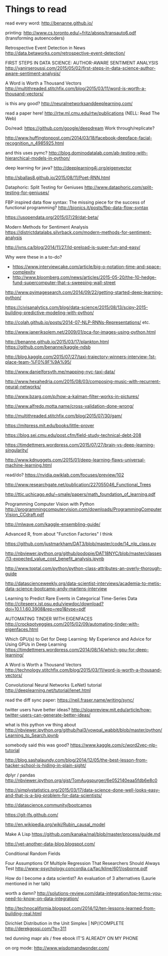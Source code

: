 # Things to read

read every word: http://benanne.github.io/

printing: http://www.cs.toronto.edu/~fritz/absps/transauto6.pdf (transforming autoencoders)

Retrospective Event Detection in News http://data.betaworks.com/retrospective-event-detection/

FIRST STEPS IN DATA SCIENCE: AUTHOR-AWARE SENTIMENT ANALYSIS http://yanirseroussi.com/2015/05/02/first-steps-in-data-science-author-aware-sentiment-analysis/

A Word is Worth a Thousand Vectors http://multithreaded.stitchfix.com/blog/2015/03/11/word-is-worth-a-thousand-vectors/

is this any good? http://neuralnetworksanddeeplearning.com/

read a paper here! http://rtw.ml.cmu.edu/rtw/publications (NELL: Read The Web)

Do/read: https://github.com/google/deepdream Work through/replicate?

http://www.huffingtonpost.com/2014/03/18/facebook-deepface-facial-recognition_n_4985925.html

and this uses pymc? http://blog.dominodatalab.com/ab-testing-with-hierarchical-models-in-python/

deep learning for java? http://deeplearning4j.org/eigenvector

http://sballas8.github.io/2015/08/11/Poet-RNN.html

Dataphoric: Split Testing for Geniuses http://www.dataphoric.com/split-testing-for-geniuses/

FBP inspired data flow syntax: The missing piece for the success of functional programming? http://bionics.it/posts/fbp-data-flow-syntax

https://usopendata.org/2015/07/29/dat-beta/

Modern Methods for Sentiment Analysis https://districtdatalabs.silvrback.com/modern-methods-for-sentiment-analysis

http://jvns.ca/blog/2014/11/27/ld-preload-is-super-fun-and-easy/

Why were these in a to-do?

 * https://www.interviewcake.com/article/big-o-notation-time-and-space-complexity
 * http://www.bloomberg.com/news/articles/2015-05-20/the-10-hedge-fund-supercomputer-that-s-sweeping-wall-street

http://www.pyimagesearch.com/2014/09/22/getting-started-deep-learning-python/

https://civisanalytics.com/blog/data-science/2015/08/13/scipy-2015-building-predictive-modeling-with-python/

http://colah.github.io/posts/2014-07-NLP-RNNs-Representations/ etc.

http://www.janeriksolem.net/2009/01/pca-for-images-using-python.html

http://benanne.github.io/2015/03/17/plankton.html https://github.com/benanne/kaggle-ndsb

http://blog.kaggle.com/2015/07/27/taxi-trajectory-winners-interview-1st-place-team-%F0%9F%9A%95/

http://www.danielforsyth.me/mapping-nyc-taxi-data/

http://www.hexahedria.com/2015/08/03/composing-music-with-recurrent-neural-networks/

http://www.bzarg.com/p/how-a-kalman-filter-works-in-pictures/

http://www.alfredo.motta.name/cross-validation-done-wrong/

http://multithreaded.stitchfix.com/blog/2015/07/30/gam/

https://mitpress.mit.edu/books/little-prover

https://blog.sei.cmu.edu/post.cfm/field-study-technical-debt-208

https://timdettmers.wordpress.com/2015/07/27/brain-vs-deep-learning-singularity/

http://www.kdnuggets.com/2015/01/deep-learning-flaws-universal-machine-learning.html

read/do? https://nvidia.qwiklab.com/focuses/preview/102

http://www.researchgate.net/publication/227055046_Functional_Trees

http://ttic.uchicago.edu/~smale/papers/math_foundation_of_learning.pdf

Programming Computer Vision with Python http://programmingcomputervision.com/downloads/ProgrammingComputerVision_CCdraft.pdf

http://mlwave.com/kaggle-ensembling-guide/

Advanced R, from about "Function Factories" I think

https://github.com/justmarkham/DAT3/blob/master/code/14_nlp_class.py

http://nbviewer.ipython.org/github/podopie/DAT18NYC/blob/master/classes/13-expected_value_cost_benefit_analysis.ipynb

http://www.toptal.com/python/python-class-attributes-an-overly-thorough-guide

http://datascienceweekly.org/data-scientist-interviews/academia-to-metis-data-science-bootcamp-andy-martens-interview

Learning to Predict Rare Events in Categorical Time-Series Data http://citeseerx.ist.psu.edu/viewdoc/download?doi=10.1.1.60.3908&rep=rep1&type=pdf

AUTOMATING TINDER WITH EIGENFACES http://crockpotveggies.com/2015/02/09/automating-tinder-with-eigenfaces.html

Which GPU(s) to Get for Deep Learning: My Experience and Advice for Using GPUs in Deep Learning https://timdettmers.wordpress.com/2014/08/14/which-gpu-for-deep-learning/

A Word is Worth a Thousand Vectors http://technology.stitchfix.com/blog/2015/03/11/word-is-worth-a-thousand-vectors/

Convolutional Neural Networks (LeNet) tutorial http://deeplearning.net/tutorial/lenet.html

read the diff sync paper: https://neil.fraser.name/writing/sync/

twitter users have better ideas? http://sloanreview.mit.edu/article/how-twitter-users-can-generate-better-ideas/

what is this python vw thing about http://nbviewer.ipython.org/github/hal3/vowpal_wabbit/blob/master/python/Learning_to_Search.ipynb

somebody said this was good? https://www.kaggle.com/c/word2vec-nlp-tutorial

http://blog.sashalaundy.com/blog/2014/12/05/the-best-lesson-from-hacker-school-is-hiding-in-plain-sight/

dplyr / pandas
http://nbviewer.ipython.org/gist/TomAugspurger/6e052140eaa5fdb6e8c0

http://simplystatistics.org/2015/03/17/data-science-done-well-looks-easy-and-that-is-a-big-problem-for-data-scientists/

http://datascience.community/bootcamps

https://git-lfs.github.com/

http://en.wikipedia.org/wiki/Rubin_causal_model

Make A Lisp https://github.com/kanaka/mal/blob/master/process/guide.md

http://yet-another-data-blog.blogspot.com/

Conditional Random Fields

Four Assumptions Of Multiple Regression That Researchers Should Always Test
http://www-psychology.concordia.ca/fac/kline/601/osborne.pdf

How do I become a data scientist? An evaluation of 3 alternatives (Laurie mentioned in her talk)

worth a damn? http://solutions-review.com/data-integration/top-terms-you-need-to-know-on-data-integration/

http://technocalifornia.blogspot.com/2014/12/ten-lessons-learned-from-building-real.html

Dirichlet Distribution in the Unit Simplex | NP//COMPLETE
http://derekgossi.com/?p=311

ted dunning mapr als / free ebook IT'S ALREADY ON MY PHONE

on org mode: http://www.wisdomandwonder.com/
